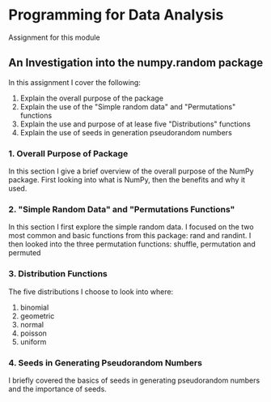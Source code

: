# Programming for Data Analysis
Assignment for this module

## An Investigation into the numpy.random package

In this assignment I cover the following:

1. Explain the overall purpose of the package
2. Explain the use of the "Simple random data" and "Permutations" functions
3. Explain the use and purpose of at lease five "Distributions" functions
4. Explain the use of seeds in generation pseudorandom numbers

### 1. Overall Purpose of Package
In this section I give a brief overview of the overall purpose of the NumPy package. First looking into what is NumPy, then the benefits and why it used.

### 2. "Simple Random Data" and "Permutations Functions"
In this section I first explore the simple random data. I focused on the two most common and basic functions from this package: rand and randint.
I then looked into the three permutation functions: shuffle, permutation and permuted

### 3. Distribution Functions
The five distributions I choose to look into where:
1. binomial 
2. geometric 
3. normal 
4. poisson
5. uniform

### 4. Seeds in Generating Pseudorandom Numbers
I briefly covered the basics of seeds in generating pseudorandom numbers and the importance of seeds.